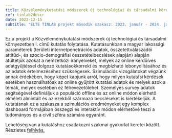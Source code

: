 ```yaml
---
title: Közvéleménykutatási módszerek új technológiai és társadalmi környezetben II.
ref: tinlab2descr
date: 2022-12-15
subtitle: "ELTE TINLAB projekt második szakasz: 2023. január - 2024. január"
---
```


Ez a projekt a Közvéleménykutatási módszerek új technológiai és társadalmi környezetben I. című kutatás folytatása. Kutatásunkban a magyar lakossági paraméterek (területi internetpenetrációs adatok, összetettválaszadói attitűd-, és szocio-demográfiai összetételbecslések alapján) alapján átültetjük azokat a nemzetközi irányelveket, melyek az online kérdőíves adatgyűjtéssel dolgozó kutatásokkorrekt és megbízható lebonyolításához és az adatok értelmezéséhez szükségesek. Szimulációs vizsgálatokat végzünk annak érdekében, hogy képet kapjunk arról, hogy milyen kutatási kérdések esetében használhatóak az online gyűjtött kutatási adatok és melyek azok a témák, melyek esetében ez félrevezetőlehet. Személyes survey adatok segítségével definiáljuk a populáció offline és az online módon elérhető elméleti almintáit és az ezekből származó becsléseket is kiértékeljük. A kutatásnak ez a szakasza a szimulációs eredményeket egy komplex dashboard formájában összegzi és interaktív módon elérhetővé teszi a tudományos és a civil szféra számára egyaránt.

Lehetőség van a kutatáshoz csatlakozni szakmai gyakorlat keretei között. Részletes <a href="/pdfs/SMRB_gyakornoki_kiírás_20230310.pdf" target="_blank">felhívás.</a>
